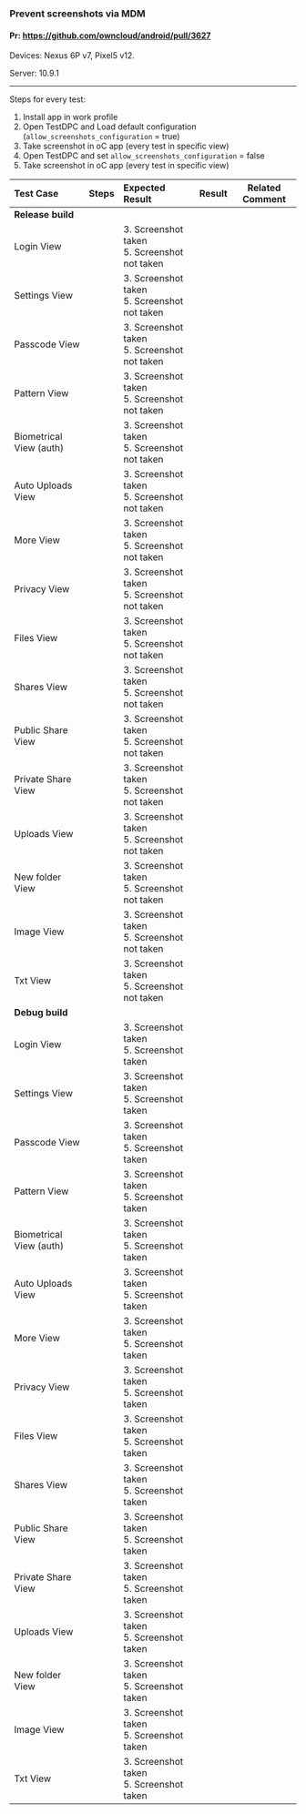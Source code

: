 ###  Prevent screenshots via MDM

#### Pr: https://github.com/owncloud/android/pull/3627

Devices: Nexus 6P v7, Pixel5 v12. 

Server: 10.9.1

---

Steps for every test:

1. Install app in work profile
2. Open TestDPC and Load default configuration (`allow_screenshots_configuration` = true)
3. Take screenshot in oC app (every test in specific view)
4. Open TestDPC and set `allow_screenshots_configuration` = false
5. Take screenshot in oC app (every test in specific view)

 
| Test Case | Steps | Expected Result | Result | Related Comment |
| :-------- | :---- | :-------------- | :----: | :-------------: | 
|**Release build**|||||||
| Login View |  | 3. Screenshot taken<br>5. Screenshot not taken |  |  |
| Settings View |  | 3. Screenshot taken<br>5. Screenshot not taken |  |  |
| Passcode View |  | 3. Screenshot taken<br>5. Screenshot not taken |  |  |
| Pattern View |  | 3. Screenshot taken<br>5. Screenshot not taken |  |  |
| Biometrical View (auth) |  | 3. Screenshot taken<br>5. Screenshot not taken |  |  |
| Auto Uploads View |  | 3. Screenshot taken<br>5. Screenshot not taken |  |  |
| More View |  | 3. Screenshot taken<br>5. Screenshot not taken |  |  |
| Privacy View |  | 3. Screenshot taken<br>5. Screenshot not taken |  |  |
| Files View |  | 3. Screenshot taken<br>5. Screenshot not taken |  |  |
| Shares View |  | 3. Screenshot taken<br>5. Screenshot not taken |  |  |
| Public Share View |  | 3. Screenshot taken<br>5. Screenshot not taken |  |  |
| Private Share View |  | 3. Screenshot taken<br>5. Screenshot not taken |  |  |
| Uploads View |  | 3. Screenshot taken<br>5. Screenshot not taken |  |  |
| New folder View |  | 3. Screenshot taken<br>5. Screenshot not taken |  |  |
| Image View |  | 3. Screenshot taken<br>5. Screenshot not taken |  |  |
| Txt View |  | 3. Screenshot taken<br>5. Screenshot not taken |  |  |
|**Debug build**|||||||
| Login View |  | 3. Screenshot taken<br>5. Screenshot taken |  |  |
| Settings View |  | 3. Screenshot taken<br>5. Screenshot taken |  |  |
| Passcode View |  | 3. Screenshot taken<br>5. Screenshot taken |  |  |
| Pattern View |  | 3. Screenshot taken<br>5. Screenshot taken |  |  |
| Biometrical View (auth) |  | 3. Screenshot taken<br>5. Screenshot taken |  |  |
| Auto Uploads View |  | 3. Screenshot taken<br>5. Screenshot taken |  |  |
| More View |  | 3. Screenshot taken<br>5. Screenshot taken |  |  |
| Privacy View |  | 3. Screenshot taken<br>5. Screenshot taken |  |  |
| Files View |  | 3. Screenshot taken<br>5. Screenshot taken |  |  |
| Shares View |  | 3. Screenshot taken<br>5. Screenshot taken |  |  |
| Public Share View |  | 3. Screenshot taken<br>5. Screenshot taken |  |  |
| Private Share View |  | 3. Screenshot taken<br>5. Screenshot taken |  |  |
| Uploads View |  | 3. Screenshot taken<br>5. Screenshot taken |  |  |
| New folder View |  | 3. Screenshot taken<br>5. Screenshot taken |  |  |
| Image View |  | 3. Screenshot taken<br>5. Screenshot taken |  |  |
| Txt View |  | 3. Screenshot taken<br>5. Screenshot taken |  |  |